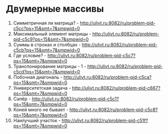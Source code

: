 # Двумерные массивы
1) Симметричная ли матрица? - http://ulivt.ru:8082/ru/problem-pid-c5cc?ps=15&smt=7&smpwid=0
2) Максимальный элемент матрицы - http://ulivt.ru:8082/ru/problem-pid-c5c9?ps=15&smt=7&smpwid=0
3) Суммы в строках и столбцах - http://ulivt.ru:8082/ru/problem-pid-c5cb?ps=15&smt=7&smpwid=0
4) Где условие? - http://ulivt.ru:8082/ru/problem-pid-c5c7?ps=15&smt=7&smpwid=0
5) Транспонирование матрицы - 1 - http://ulivt.ru:8082/ru/problem-pid-c5cd?ps=15&smt=7&smpwid=0
6) Побочная диагональ - http://ulivt.ru:8082/ru/problem-pid-c5ca?ps=15&smt=7&smpwid=0
7) Университетская задача - http://ulivt.ru:8082/ru/problem-pid-c667?ps=15&smt=7&smpwid=0
8) Сапёр - http://ulivt.ru:8082/ru/problem-pid-c5c1?ps=15&smt=7&smpwid=0
9) Коней много не бывает - http://ulivt.ru:8082/ru/problem-pid-c5c8?ps=15&smt=7&smpwid=0
10) Наилучший участок - http://ulivt.ru:8082/ru/problem-pid-c51f?ps=15&smt=7&smpwid=0
